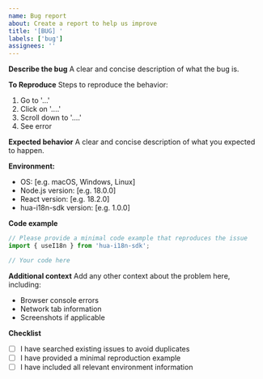 ```yaml
---
name: Bug report
about: Create a report to help us improve
title: '[BUG] '
labels: ['bug']
assignees: ''
---
```


**Describe the bug**
A clear and concise description of what the bug is.

**To Reproduce**
Steps to reproduce the behavior:

1. Go to '...'
2. Click on '....'
3. Scroll down to '....'
4. See error

**Expected behavior**
A clear and concise description of what you expected to happen.

**Environment:**

- OS: [e.g. macOS, Windows, Linux]
- Node.js version: [e.g. 18.0.0]
- React version: [e.g. 18.2.0]
- hua-i18n-sdk version: [e.g. 1.0.0]

**Code example**

```typescript
// Please provide a minimal code example that reproduces the issue
import { useI18n } from 'hua-i18n-sdk';

// Your code here
```

**Additional context**
Add any other context about the problem here, including:

- Browser console errors
- Network tab information
- Screenshots if applicable

**Checklist**

- [ ] I have searched existing issues to avoid duplicates
- [ ] I have provided a minimal reproduction example
- [ ] I have included all relevant environment information 